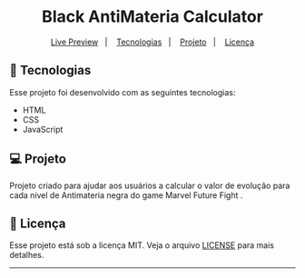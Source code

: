 <h1 align="center">
  Black AntiMateria Calculator
</h1>

<p align="center">
  <a href="https://bam-calculator.netlify.app/">Live Preview</a>&nbsp;&nbsp;&nbsp;|&nbsp;&nbsp;&nbsp;
  <a href="#-tecnologias">Tecnologias</a>&nbsp;&nbsp;&nbsp;|&nbsp;&nbsp;&nbsp;
  <a href="#-projeto">Projeto</a>&nbsp;&nbsp;&nbsp;|&nbsp;&nbsp;&nbsp;
  <a href="#memo-licença">Licença</a>
</p>

## 🚀 Tecnologias

Esse projeto foi desenvolvido com as seguintes tecnologias:

- HTML
- CSS
- JavaScript

## 💻 Projeto

Projeto criado para ajudar aos usuários a calcular o valor de evolução para cada nivel de Antimateria negra do game Marvel Future Fight .

## :memo: Licença

Esse projeto está sob a licença MIT. Veja o arquivo [LICENSE](LICENSE) para mais detalhes.

---
